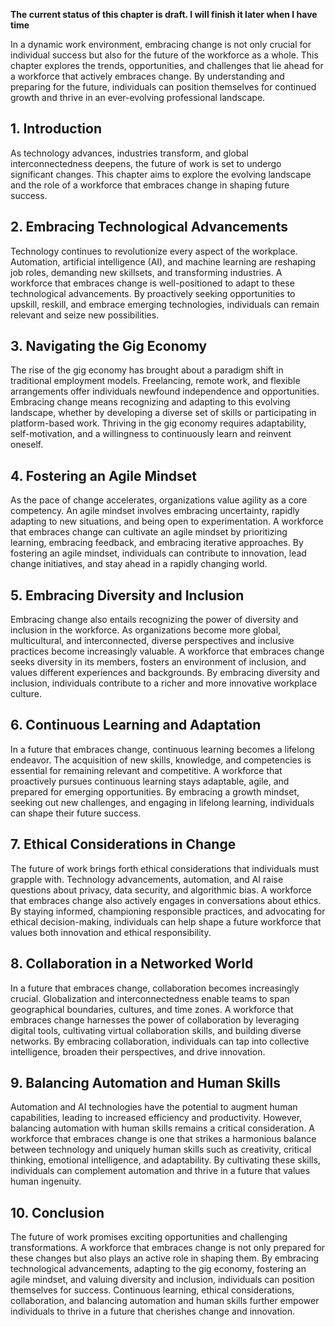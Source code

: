 **The current status of this chapter is draft. I will finish it later when I have time**

In a dynamic work environment, embracing change is not only crucial for individual success but also for the future of the workforce as a whole. This chapter explores the trends, opportunities, and challenges that lie ahead for a workforce that actively embraces change. By understanding and preparing for the future, individuals can position themselves for continued growth and thrive in an ever-evolving professional landscape.

**1. Introduction**
-------------------

As technology advances, industries transform, and global interconnectedness deepens, the future of work is set to undergo significant changes. This chapter aims to explore the evolving landscape and the role of a workforce that embraces change in shaping future success.

**2. Embracing Technological Advancements**
-------------------------------------------

Technology continues to revolutionize every aspect of the workplace. Automation, artificial intelligence (AI), and machine learning are reshaping job roles, demanding new skillsets, and transforming industries. A workforce that embraces change is well-positioned to adapt to these technological advancements. By proactively seeking opportunities to upskill, reskill, and embrace emerging technologies, individuals can remain relevant and seize new possibilities.

**3. Navigating the Gig Economy**
---------------------------------

The rise of the gig economy has brought about a paradigm shift in traditional employment models. Freelancing, remote work, and flexible arrangements offer individuals newfound independence and opportunities. Embracing change means recognizing and adapting to this evolving landscape, whether by developing a diverse set of skills or participating in platform-based work. Thriving in the gig economy requires adaptability, self-motivation, and a willingness to continuously learn and reinvent oneself.

**4. Fostering an Agile Mindset**
---------------------------------

As the pace of change accelerates, organizations value agility as a core competency. An agile mindset involves embracing uncertainty, rapidly adapting to new situations, and being open to experimentation. A workforce that embraces change can cultivate an agile mindset by prioritizing learning, embracing feedback, and embracing iterative approaches. By fostering an agile mindset, individuals can contribute to innovation, lead change initiatives, and stay ahead in a rapidly changing world.

**5. Embracing Diversity and Inclusion**
----------------------------------------

Embracing change also entails recognizing the power of diversity and inclusion in the workforce. As organizations become more global, multicultural, and interconnected, diverse perspectives and inclusive practices become increasingly valuable. A workforce that embraces change seeks diversity in its members, fosters an environment of inclusion, and values different experiences and backgrounds. By embracing diversity and inclusion, individuals contribute to a richer and more innovative workplace culture.

**6. Continuous Learning and Adaptation**
-----------------------------------------

In a future that embraces change, continuous learning becomes a lifelong endeavor. The acquisition of new skills, knowledge, and competencies is essential for remaining relevant and competitive. A workforce that proactively pursues continuous learning stays adaptable, agile, and prepared for emerging opportunities. By embracing a growth mindset, seeking out new challenges, and engaging in lifelong learning, individuals can shape their future success.

**7. Ethical Considerations in Change**
---------------------------------------

The future of work brings forth ethical considerations that individuals must grapple with. Technology advancements, automation, and AI raise questions about privacy, data security, and algorithmic bias. A workforce that embraces change also actively engages in conversations about ethics. By staying informed, championing responsible practices, and advocating for ethical decision-making, individuals can help shape a future workforce that values both innovation and ethical responsibility.

**8. Collaboration in a Networked World**
-----------------------------------------

In a future that embraces change, collaboration becomes increasingly crucial. Globalization and interconnectedness enable teams to span geographical boundaries, cultures, and time zones. A workforce that embraces change harnesses the power of collaboration by leveraging digital tools, cultivating virtual collaboration skills, and building diverse networks. By embracing collaboration, individuals can tap into collective intelligence, broaden their perspectives, and drive innovation.

**9. Balancing Automation and Human Skills**
--------------------------------------------

Automation and AI technologies have the potential to augment human capabilities, leading to increased efficiency and productivity. However, balancing automation with human skills remains a critical consideration. A workforce that embraces change is one that strikes a harmonious balance between technology and uniquely human skills such as creativity, critical thinking, emotional intelligence, and adaptability. By cultivating these skills, individuals can complement automation and thrive in a future that values human ingenuity.

**10. Conclusion**
------------------

The future of work promises exciting opportunities and challenging transformations. A workforce that embraces change is not only prepared for these changes but also plays an active role in shaping them. By embracing technological advancements, adapting to the gig economy, fostering an agile mindset, and valuing diversity and inclusion, individuals can position themselves for success. Continuous learning, ethical considerations, collaboration, and balancing automation and human skills further empower individuals to thrive in a future that cherishes change and innovation.

